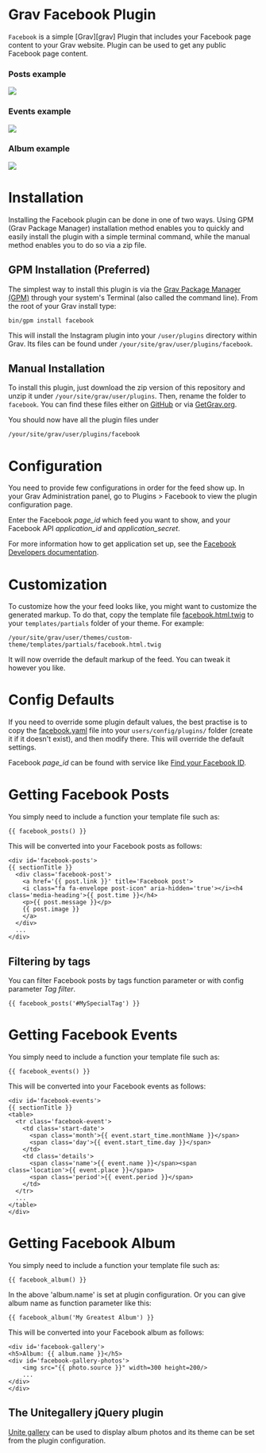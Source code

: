 # Grav Facebook Plugin

`Facebook` is a simple [Grav][grav] Plugin that includes your Facebook page content to your Grav website. Plugin can be used to get any public Facebook page content.

### Posts example

![](assets/facebook_post_example.png)

### Events example

![](assets/facebook_events_example.png)

### Album example

![](assets/facebook_album_example.png)

# Installation

Installing the Facebook plugin can be done in one of two ways. Using GPM (Grav Package Manager) installation method enables you to quickly and easily install the plugin with a simple terminal command, while the manual method enables you to do so via a zip file.

## GPM Installation (Preferred)

The simplest way to install this plugin is via the [Grav Package Manager (GPM)](http://learn.getgrav.org/advanced/grav-gpm) through your system's Terminal (also called the command line).  From the root of your Grav install type:

    bin/gpm install facebook

This will install the Instagram plugin into your `/user/plugins` directory within Grav. Its files can be found under `/your/site/grav/user/plugins/facebook`.

## Manual Installation

To install this plugin, just download the zip version of this repository and unzip it under `/your/site/grav/user/plugins`. Then, rename the folder to `facebook`. You can find these files either on [GitHub](https://github.com/mikahanninen/grav-plugin-facebook) or via [GetGrav.org](http://getgrav.org/downloads/plugins#extras).

You should now have all the plugin files under

    /your/site/grav/user/plugins/facebook

# Configuration

You need to provide few configurations in order for the feed show up. In your Grav Administration panel, go to Plugins > Facebook to view the plugin configuration page.

Enter the Facebook *page_id* which feed you want to show, and your Facebook API *application_id* and *application_secret*.

For more information how to get application set up, see the [Facebook Developers documentation](https://developers.facebook.com/).

# Customization

To customize how the your feed looks like, you might want to customize the generated markup. To do that, copy the template file [facebook.html.twig](templates/partials/facebook.html.twig) to your `templates/partials` folder of your theme. For example:

```
/your/site/grav/user/themes/custom-theme/templates/partials/facebook.html.twig
```

It will now override the default markup of the feed. You can tweak it however you like.

# Config Defaults

If you need to override some plugin default values, the best practise is to copy the [facebook.yaml](facebook.yaml) file into your `users/config/plugins/` folder (create it if it doesn't exist), and then modify there. This will override the default settings.

Facebook *page_id* can be found with service like [Find your Facebook ID](http://findmyfbid.com/).

# Getting Facebook Posts

You simply need to include a function your template file such as:

```
{{ facebook_posts() }}
```

This will be converted into your Facebook posts as follows:

```
<div id='facebook-posts'>
{{ sectionTitle }}
  <div class='facebook-post'>
    <a href='{{ post.link }}' title='Facebook post'>
    <i class="fa fa-envelope post-icon" aria-hidden='true'></i><h4 class='media-heading'>{{ post.time }}</h4>
    <p>{{ post.message }}</p>
    {{ post.image }}
    </a>
  </div>
  ...
</div>
```

## Filtering by tags

You can filter Facebook posts by tags function parameter or with config parameter *Tag filter*.

```
{{ facebook_posts('#MySpecialTag') }}
```

# Getting Facebook Events

You simply need to include a function your template file such as:

```
{{ facebook_events() }}
```

This will be converted into your Facebook events as follows:

```
<div id='facebook-events'>
{{ sectionTitle }}
<table>
  <tr class='facebook-event'>
    <td class='start-date'>
      <span class='month'>{{ event.start_time.monthName }}</span>
      <span class='day'>{{ event.start_time.day }}</span>
    </td>
    <td class='details'>
      <span class='name'>{{ event.name }}</span><span class='location'>{{ event.place }}</span>
      <span class='period'>{{ event.period }}</span>
    </td>
  </tr>
  ...
</table>
</div>
```

# Getting Facebook Album

You simply need to include a function your template file such as:

```
{{ facebook_album() }}
```

In the above 'album.name' is set at plugin configuration.
Or you can give album name as function parameter like this:

```
{{ facebook_album('My Greatest Album') }}
```

This will be converted into your Facebook album as follows:

```
<div id='facebook-gallery'>
<h5>Album: {{ album.name }}</h5>
<div id='facebook-gallery-photos'>
    <img src="{{ photo.source }}" width=300 height=200/>
    ...
</div>
</div>
```

## The Unitegallery jQuery plugin

[Unite gallery](http://unitegallery.net/) can be used to display album photos and its theme can be set from the plugin configuration.

